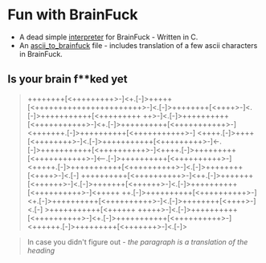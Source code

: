 # Fun with BrainFuck

* A dead simple [interpreter](interpreter.c) for BrainFuck - Written in C.
* An [ascii_to_brainfuck](character_to_brainfuck.bf) file - includes translation of a few ascii characters in BrainFuck.

## Is your brain f**ked yet

>++++++++[<+++++++++>-]<+.[-]>+++++[<+++++++++++++++++++++++>-]<.[-]>++++++++[<++++>-]<.[-]>+++++++++++[<+++++++++
++>-]<.[-]>++++++++++[<+++++++++++>-]<+.[-]>++++++++++[<+++++++++++>-]<+++++++.[-]>++++++++++[<+++++++++++>-]
<++++.[-]>++++[<++++++++>-]<.[-]>+++++++++++[<+++++++++>-]<-.[-]>+++++++++++[<++++++++++>-]<++++.[-]>+++++++++
[<+++++++++++>-]<--.[-]>++++++++++[<++++++++++>-]<+++++.[-]>+++++++++++[<++++++++++>-]<.[-]>++++++++[<++++>-]<.[-]
>++++++++++[<++++++++++>-]<++.[-]>+++++++[<++++++>-]<.[-]>+++++++[<++++++>-]<.[-]>++++++++++[<++++++++++>-]<+++++
++.[-]>++++++++++[<++++++++++>-]<+.[-]>++++++++++[<++++++++++>-]<.[-]>++++++++[<++++>-]<.[-] >+++++++++++[<++++++
+++++>-]<.[-]>++++++++++[<++++++++++>-]<+.[-]>+++++++++++[<++++++++++>-]<++++++.[-]>+++++++++[<+++++++>-]<.[-]>

> In case you didn't figure out - *the paragraph is a translation of the heading*